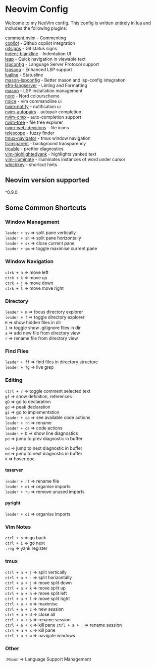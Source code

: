 # Neovim Config

Welcome to my NeoVim config. This config is written entirely in lua and includes the following plugins:

[comment.nvim](https://github.com/numToStr/Comment.nvim) - Commenting  
[copilot](https://github.com/zbirenbaum/copilot.lua) - Github copilot integration  
[gitsigns](https://github.com/lewis6991/gitsigns.nvim) - Git status signs  
[indent-blankline](https://github.com/lukas-reineke/indent-blankline.nvim) - Indentation UI  
[leap](https://github.com/ggandor/leap.nvim) - Quick navigation in viewable text  
[lspconfig](https://github.com/neovim/nvim-lspconfig) - Language Server Protocol support  
[lspsaga](https://github.com/glepnir/lspsaga.nvim) - Enhanced LSP support  
[lualine](https://github.com/nvim-lualine/lualine.nvim) - Statusline  
[mason-lspconfig](https://github.com/williamboman/mason-lspconfig.nvim) - Better mason and lsp-config integration  
[efm-langserver](https://github.com/mattn/efm-langserver) - Linting and Formatting  
[mason](https://github.com/williamboman/mason.nvim) - LSP installation management  
[nord](https://github.com/shaunsingh/nord.nvim) - Nord colourscheme  
[noice](https://github.com/folke/noice.nvim) - vim commandline ui  
[nvim-notify](https://github.com/rcarriga/nvim-notify) - notification ui  
[nvim-autopairs](https://github.com/windwp/nvim-autopairs) - autopair completion  
[nvim-cmp](https://github.com/hrsh7th/nvim-cmp) - auto-completion support  
[nvim-tree](https://github.com/nvim-tree/nvim-tree.lua) - file tree explorer  
[nvim-web-devicons](https://github.com/nvim-tree/nvim-web-devicons) - file icons  
[telescope](https://github.com/nvim-telescope/telescope.nvim) - fuzzy finder  
[tmux-navigator](https;//github.com/christoomey/vim-tmux-navigator) - tmux window navigation  
[transparent](https://github.com/xiyaowong/transparent.nvim) - background transparency  
[trouble](https://github.com/nvim-tree/nvim-web-devicons) - prettier diagnostics  
[vim-highlightedyank](machakann/vim-highlightedyank) - highlights yanked text  
[vim-illuminate](https://github.com/RRethy/vim-illuminate) - illuminates instances of word under cursor  
[whichkey](https://github.com/folke/which-key.nvim) - shortcut hints  

## Neovim version supported  

^0.9.0

## Some Common Shortcuts

### Window Management  

`leader + sv` => split pane vertically    
`leader + sh` => split pane horizontally    
`leader + sx` => close current pane  
`leader + sm` => toggle maximise current pane

### Window Navigation

`ctrk + h` => move left  
`ctrk + k` => move up  
`ctrk + j` => move down  
`ctrk + l` => move move right

### Directory

`leader + m` => focus directory explorer  
`leader + f` => toggle directory explorer  
`H` => show hidden files in dir  
`I` => toggle show .gitignore files in dir  
`a` => add new file from directory view  
`r` => rename file from directory view  

### Find Files

`leader + ff` => find files in directory structure  
`leader + fg` => live grep

### Editing

`ctrl + /` => toggle comment selected text  
`gf` => show definition, references  
`gD` => go to declaration  
`gd` => peak declaration  
`gi` => go to implementation  
`leader + ca` => see available code actions  
`leader + rn` => rename  
`leader + ca` => code actions  
`leader + D` => show line diagnostics   
`pd` => jump to prev diagnostic in buffer  

`nd` => jump to next diagnostic in buffer  
`nd` => jump to next diagnostic in buffer    
`K` => hover doc  

#### tsserver  

`leader + rf` => rename file  
`leader + oi` => organise imports  
`leader + ru` => remove unused imports  

#### pyright  

`leader + oi` => organise imports  

### Vim Notes  

`ctrl + o` => go back  
`ctrl + i` => go next  
`:reg` => yank register  

### tmux

`ctrl + a + |` => split vertically  
`ctrl + a + -` => split horizontally  
`ctrl + a + j` => move split down  
`ctrl + a + k` => move split up  
`ctrl + a + h` => move split left  
`ctrl + a + l` => move split right  
`ctrl + a + m` => maximise  
`ctrl + a + c` => new session  
`ctrl + a + d` => close all  
`ctrl + a + $` => rename session  
`ctrl + a + x` => kill pane
`ctrl + a + ,` => rename session  
`ctrl + a + x` => kill pane  
`ctrl + a + w` => navigate windows 

### Other  

`:Mason` => Language Support Management  
